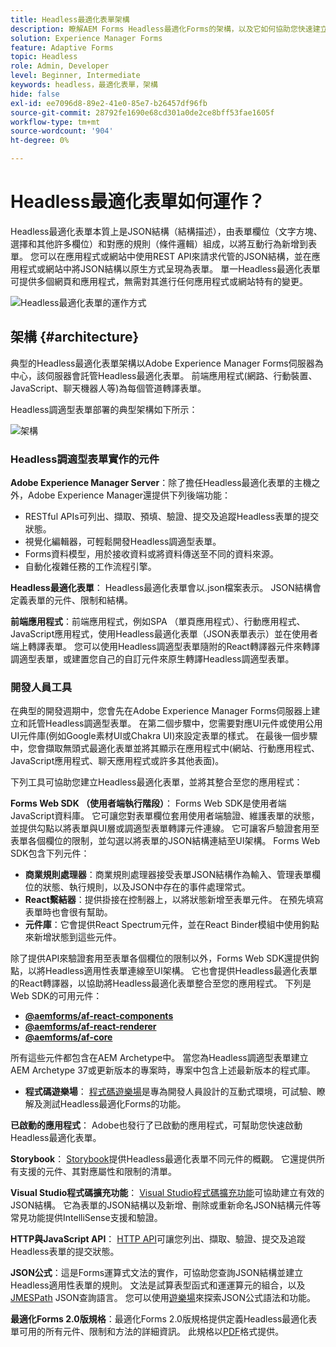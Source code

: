 ```yaml
---
title: Headless最適化表單架構
description: 瞭解AEM Forms Headless最適化Forms的架構，以及它如何協助您快速建立各種平台的表單。 本文提供Headless最適化Forms如何運作，以及如何將其與不同應用程式整合以簡化表單建立程式的深入分析。
solution: Experience Manager Forms
feature: Adaptive Forms
topic: Headless
role: Admin, Developer
level: Beginner, Intermediate
keywords: headless，最適化表單，架構
hide: false
exl-id: ee7096d8-89e2-41e0-85e7-b26457df96fb
source-git-commit: 28792fe1690e68cd301a0de2ce8bff53fae1605f
workflow-type: tm+mt
source-wordcount: '904'
ht-degree: 0%

---
```



# Headless最適化表單如何運作？

Headless最適化表單本質上是JSON結構（結構描述），由表單欄位（文字方塊、選擇和其他許多欄位）和對應的規則（條件邏輯）組成，以將互動行為新增到表單。 您可以在應用程式或網站中使用REST API來請求代管的JSON結構，並在應用程式或網站中將JSON結構以原生方式呈現為表單。 單一Headless最適化表單可提供多個網頁和應用程式，無需對其進行任何應用程式或網站特有的變更。

![Headless最適化表單的運作方式](/help/assets/how-headless-adaprive-forms-work.png)

## 架構 {#architecture}

典型的Headless最適化表單架構以Adobe Experience Manager Forms伺服器為中心，該伺服器會託管Headless最適化表單。 前端應用程式(網路、行動裝置、JavaScript、聊天機器人等)為每個管道轉譯表單。

Headless調適型表單部署的典型架構如下所示：

![架構](/help/assets/headless-af-architecture.png)

<!-- 

You can use the React renderer component shipped with Headless adaptive forms to render an Adaptive Form or build your own custom component to natively render a Headless Form in a website or an application or use any UI framework or programming language to build your own components to render your forms.

A typical Headless adaptive forms architecture constitutes an Adobe Experience Manager Server, JSON structure of forms, various frontend apps for channel-specific form renditions.

![Architecture](/help/assets/headless-af-architecture.png) -->

### Headless調適型表單實作的元件

**Adobe Experience Manager Server**：除了擔任Headless最適化表單的主機之外，Adobe Experience Manager還提供下列後端功能：

* RESTful APIs可列出、擷取、預填、驗證、提交及追蹤Headless表單的提交狀態。
* 視覺化編輯器，可輕鬆開發Headless調適型表單。
* Forms資料模型，用於接收資料或將資料傳送至不同的資料來源。
* 自動化複雜任務的工作流程引擎。

**Headless最適化表單**： Headless最適化表單會以.json檔案表示。 JSON結構會定義表單的元件、限制和結構。

**前端應用程式**：前端應用程式，例如SPA （單頁應用程式）、行動應用程式、JavaScript應用程式，使用Headless最適化表單（JSON表單表示）並在使用者端上轉譯表單。 您可以使用Headless調適型表單隨附的React轉譯器元件來轉譯調適型表單，或建置您自己的自訂元件來原生轉譯Headless調適型表單。

<!-- ### Understanding Headless adaptive forms definition -->



### 開發人員工具

在典型的開發週期中，您會先在Adobe Experience Manager Forms伺服器上建立和託管Headless調適型表單。 在第二個步驟中，您需要對應UI元件或使用公用UI元件庫(例如Google素材UI或Chakra UI)來設定表單的樣式。 在最後一個步驟中，您會擷取無頭式最適化表單並將其顯示在應用程式中(網站、行動應用程式、JavaScript應用程式、聊天應用程式或許多其他表面)。

下列工具可協助您建立Headless最適化表單，並將其整合至您的應用程式：

**Forms Web SDK （使用者端執行階段）**： Forms Web SDK是使用者端JavaScript資料庫。 它可讓您對表單欄位套用使用者端驗證、維護表單的狀態，並提供勾點以將表單與UI層或調適型表單轉譯元件連線。 它可讓客戶驗證套用至表單各個欄位的限制，並勾選以將表單的JSON結構連結至UI架構。 Forms Web SDK包含下列元件：

* **商業規則處理器**：商業規則處理器接受表單JSON結構作為輸入、管理表單欄位的狀態、執行規則，以及JSON中存在的事件處理常式。
* **React繫結器**：提供掛接在控制器上，以將狀態新增至表單元件。 在預先填寫表單時也會很有幫助。
* **元件庫**：它會提供React Spectrum元件，並在React Binder模組中使用鉤點來新增狀態到這些元件。

除了提供API來驗證套用至表單各個欄位的限制以外，Forms Web SDK還提供鉤點，以將Headless適用性表單連線至UI架構。 它也會提供Headless最適化表單的React轉譯器，以協助將Headless最適化表單整合至您的應用程式。 下列是Web SDK的可用元件：

* **[@aemforms/af-react-components](https://www.npmjs.com/package/@aemforms/af-react-components)**
* **[@aemforms/af-react-renderer](https://www.npmjs.com/package/@aemforms/af-react-renderer)**
* **[@aemforms/af-core](https://www.npmjs.com/package/@aemforms/af-core)**

所有這些元件都包含在AEM Archetype中。 當您為Headless調適型表單建立AEM Archetype 37或更新版本的專案時，專案中包含上述最新版本的程式庫。

* **程式碼遊樂場**： [程式碼遊樂場](https://experienceleague.adobe.com/landing/aem-headless-forms/developer/code.html?lang=en)是專為開發人員設計的互動式環境，可試驗、瞭解及測試Headless最適化Forms的功能。

**已啟動的應用程式**： Adobe也發行了已啟動的應用程式，可幫助您快速啟動Headless最適化表單。

<!-- **View Library (UI Layer)**: A custom form application built in a front-end language. You can use react, Angular, Flutter, NPM, Vue.js, Ionic, BootStrap, or any other language to built front end. You can also use the Headless adaptive forms Super Component, provided out-of-the-box, inside a react application to render a Headless adaptive form. Headless adaptive forms super component makes use of OOTB react spectrum -based form components to render the Headless adaptive form. 

Core-Components: It enables use to render an Adaptive Form using JSON structure. It uses rule grammar to help create dynamic field interactions. The rule grammar is based on [JSON formula](http://github.com/adobe/json-formula/). You can develop your own renderer or embed the React based Adaptive Forms renderer, provided OOTB, in your front-end app to render the form. -->

**Storybook**： [Storybook](https://opensource.adobe.com/aem-forms-af-runtime/storybook/)提供Headless最適化表單不同元件的概觀。 它還提供所有支援的元件、其對應屬性和限制的清單。

**Visual Studio程式碼擴充功能**： [Visual Studio程式碼擴充功能](visual-studio-code-extension-for-headless-adaptive-forms.md)可協助建立有效的JSON結構。 它為表單的JSON結構以及新增、刪除或重新命名JSON結構元件等常見功能提供IntelliSense支援和驗證。

**HTTP與JavaScript API**： [HTTP API](https://opensource.adobe.com/aem-forms-af-runtime/api/)可讓您列出、擷取、驗證、提交及追蹤Headless表單的提交狀態。<!-- URL is 404!! [JS APIs](https://opensource.adobe.com/aem-forms-af-runtime/jsdocs/) helps you use Headless adaptive forms with any JavaScript based UI framework. -->

**JSON公式**：這是Forms運算式文法的實作，可協助您查詢JSON結構並建立Headless適用性表單的規則。 文法是試算表型函式和運運算元的組合，以及[JMESPath](https://jmespath.org/) JSON查詢語言。 您可以使用[遊樂場](https://opensource.adobe.com/json-formula/dist/index.html)來探索JSON公式語法和功能。

**最適化Forms 2.0版規格**：最適化Forms 2.0版規格提供定義Headless最適化表單可用的所有元件、限制和方法的詳細資訊。 此規格以[PDF](/help/assets/headless-adaptive-forms-specification.pdf)格式提供。

